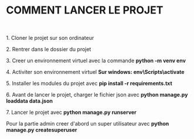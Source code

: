 <h1>COMMENT LANCER LE PROJET</h1><br>
<p>1. Cloner le projet sur son ordinateur</p>
<p>2. Rentrer dans le dossier du projet </p>
<p>3. Creer un environnement virtuel avec la commande <strong>python -m venv env</strong></p>
<p>4. Activiter son environnement virtuel <strong>Sur windows: env\Scripts\activate</strong></p>
<p>5. Installer les modules du projet avec <strong>pip install -r requirements.txt</strong></p>
<p>6. Avant de lancer le projet, charger le fichier json avec <strong>python manage.py loaddata data.json </strong> </p>
<p>7. Lancer le projet avec <strong>python manage.py runserver</strong></p>
<p>Pour la partie admin creer d'abord un super utilisateur avec <strong>python manage.py createsuperuser</strong></p>

